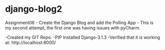 # django-blog2
Assignment06 - Create the Django Blog and add the Polling App  - This is my second attempt, the first one was having issues with pyCharm.

-Created my GIT Repo.
-PIP Installed Django-3.1.3
-Verified that it is working at:  http://localhost:8000/

